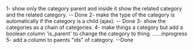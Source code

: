 1- show only the category parent and inside it show the related category and the related category. -- Done
2- make the type of the category is automatically if the category is a child (ajax). -- Done
3- show the categories as a chain of categories.
4- make things a category but add a boolean column 'is_parent' to change the category to thing. ......inprogress
5- add a column to paents "ids" of category. --Done
